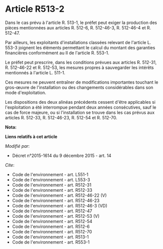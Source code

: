 # Article R513-2

Dans le cas prévu à l'article R. 513-1, le préfet peut exiger la production des pièces mentionnées aux articles R. 512-6, R.
512-46-3, R. 512-46-4 et R. 512-47. 

Par ailleurs, les exploitants d'installations classées relevant de l'article L. 553-3 joignent les éléments permettant le
calcul du montant des garanties financières conformément au II de l'article R. 553-1. 

Le préfet peut prescrire, dans les conditions prévues aux articles R. 512-31, 
R. 512-46-22 et R. 512-53, les mesures propres à sauvegarder les intérêts mentionnés à l'article L. 511-1. 

Ces mesures ne peuvent entraîner de modifications importantes touchant le gros-œuvre de l'installation ou des changements
considérables dans son mode d'exploitation. 

Les dispositions des deux alinéas précédents cessent d'être applicables si l'exploitation a été interrompue pendant deux
années consécutives, sauf le cas de force majeure, ou si l'installation se trouve dans les cas prévus aux articles R. 512-33,
R. 512-46-23, R. 512-54 et R. 512-70.

**Nota:**



**Liens relatifs à cet article**

_Modifié par_:

  - Décret n°2015-1614 du 9 décembre 2015 - art. 14

_Cite_:

  - Code de l'environnement - art. L551-1
  - Code de l'environnement - art. L553-3
  - Code de l'environnement - art. R512-31
  - Code de l'environnement - art. R512-33
  - Code de l'environnement - art. R512-46-22 (V)
  - Code de l'environnement - art. R512-46-23
  - Code de l'environnement - art. R512-46-3 (VD)
  - Code de l'environnement - art. R512-47
  - Code de l'environnement - art. R512-53 (V)
  - Code de l'environnement - art. R512-54
  - Code de l'environnement - art. R512-6
  - Code de l'environnement - art. R512-70
  - Code de l'environnement - art. R513-1
  - Code de l'environnement - art. R553-1
